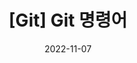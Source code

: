 ---
title: "[Git] Git 명령어"
excerpt: ""
categories:
  - Git
tags:
  - [Git, Github]
toc: true
toc_sticky: false
date: 2022-11-07
last_modified_at: 2022-11-07
---